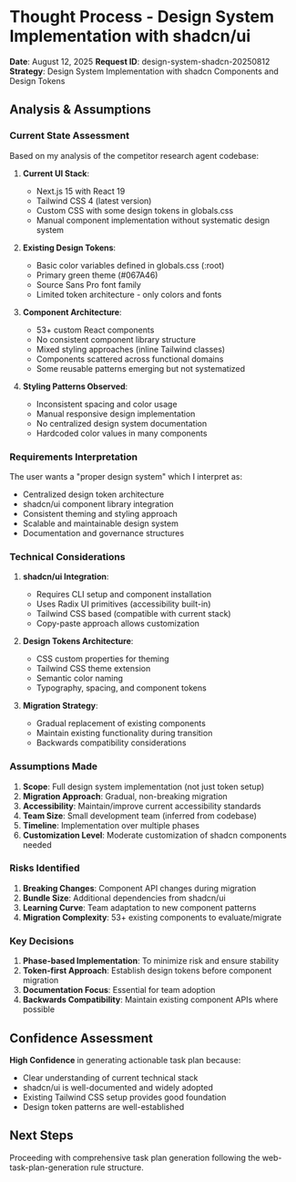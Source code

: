 # Thought Process - Design System Implementation with shadcn/ui

**Date**: August 12, 2025
**Request ID**: design-system-shadcn-20250812
**Strategy**: Design System Implementation with shadcn Components and Design Tokens

## Analysis & Assumptions

### Current State Assessment
Based on my analysis of the competitor research agent codebase:

1. **Current UI Stack**:
   - Next.js 15 with React 19
   - Tailwind CSS 4 (latest version)
   - Custom CSS with some design tokens in globals.css
   - Manual component implementation without systematic design system

2. **Existing Design Tokens**:
   - Basic color variables defined in globals.css (:root)
   - Primary green theme (#067A46)
   - Source Sans Pro font family
   - Limited token architecture - only colors and fonts

3. **Component Architecture**:
   - 53+ custom React components
   - No consistent component library structure
   - Mixed styling approaches (inline Tailwind classes)
   - Components scattered across functional domains
   - Some reusable patterns emerging but not systematized

4. **Styling Patterns Observed**:
   - Inconsistent spacing and color usage
   - Manual responsive design implementation
   - No centralized design system documentation
   - Hardcoded color values in many components

### Requirements Interpretation

The user wants a "proper design system" which I interpret as:
- Centralized design token architecture
- shadcn/ui component library integration
- Consistent theming and styling approach
- Scalable and maintainable design system
- Documentation and governance structures

### Technical Considerations

1. **shadcn/ui Integration**: 
   - Requires CLI setup and component installation
   - Uses Radix UI primitives (accessibility built-in)
   - Tailwind CSS based (compatible with current stack)
   - Copy-paste approach allows customization

2. **Design Tokens Architecture**:
   - CSS custom properties for theming
   - Tailwind CSS theme extension
   - Semantic color naming
   - Typography, spacing, and component tokens

3. **Migration Strategy**:
   - Gradual replacement of existing components
   - Maintain existing functionality during transition
   - Backwards compatibility considerations

### Assumptions Made

1. **Scope**: Full design system implementation (not just token setup)
2. **Migration Approach**: Gradual, non-breaking migration
3. **Accessibility**: Maintain/improve current accessibility standards
4. **Team Size**: Small development team (inferred from codebase)
5. **Timeline**: Implementation over multiple phases
6. **Customization Level**: Moderate customization of shadcn components needed

### Risks Identified

1. **Breaking Changes**: Component API changes during migration
2. **Bundle Size**: Additional dependencies from shadcn/ui
3. **Learning Curve**: Team adaptation to new component patterns
4. **Migration Complexity**: 53+ existing components to evaluate/migrate

### Key Decisions

1. **Phase-based Implementation**: To minimize risk and ensure stability
2. **Token-first Approach**: Establish design tokens before component migration
3. **Documentation Focus**: Essential for team adoption
4. **Backwards Compatibility**: Maintain existing component APIs where possible

## Confidence Assessment

**High Confidence** in generating actionable task plan because:
- Clear understanding of current technical stack
- shadcn/ui is well-documented and widely adopted
- Existing Tailwind CSS setup provides good foundation
- Design token patterns are well-established

## Next Steps

Proceeding with comprehensive task plan generation following the web-task-plan-generation rule structure.

